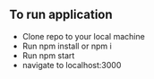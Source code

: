 ## To run application

- Clone repo to your local machine
- Run npm install or npm i
- Run npm start
- navigate to localhost:3000